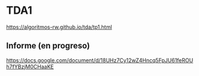 # TDA1

https://algoritmos-rw.github.io/tda/tp1.html


## Informe (en progreso)
https://docs.google.com/document/d/18UHz7Cy12wZ4Hncq5FpJU61feROUh7fYBzjM0CHaaKE

